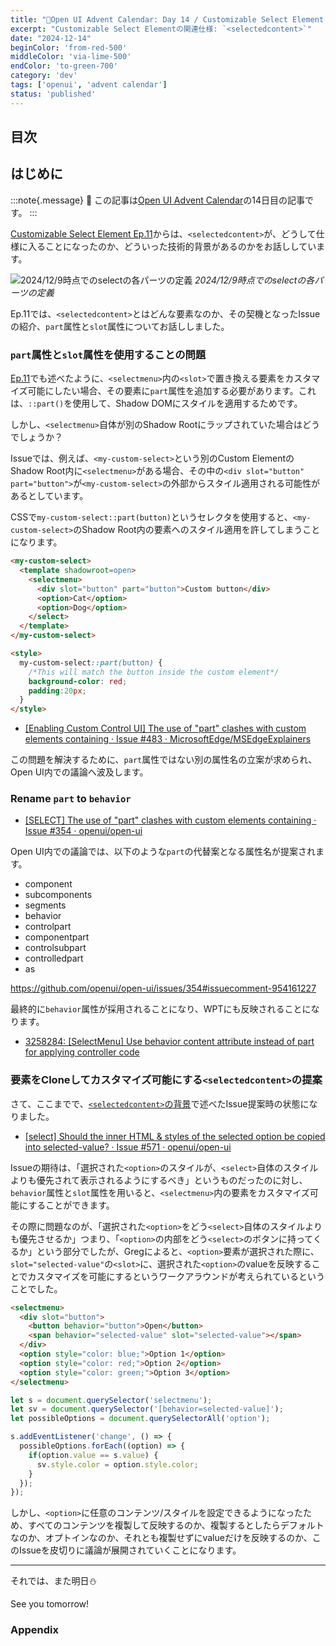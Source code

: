 ```yaml
---
title: "🎄Open UI Advent Calendar: Day 14 / Customizable Select Element Ep.12"
excerpt: "Customizable Select Elementの関連仕様: `<selectedcontent>`"
date: "2024-12-14"
beginColor: 'from-red-500'
middleColor: 'via-lime-500'
endColor: 'to-green-700'
category: 'dev'
tags: ['openui', 'advent calendar']
status: 'published'
---
```

## 目次

## はじめに

:::note{.message}
🎄 この記事は[Open UI Advent Calendar](https://adventar.org/calendars/10293)の14日目の記事です。
:::

[Customizable Select Element Ep.11](https://blog.sakupi01.com/dev/articles/2024-openui-advent-13)からは、`<selectedcontent>`が、どうして仕様に入ることになったのか、どういった技術的背景があるのかをお話ししています。

![2024/12/9時点でのselectの各パーツの定義](/select-anatomy.png)
*2024/12/9時点でのselectの各パーツの定義*

Ep.11では、`<selectedcontent>`とはどんな要素なのか、その契機となったIssueの紹介、`part`属性と`slot`属性についてお話ししました。

### `part`属性と`slot`属性を使用することの問題

[Ep.11](https://blog.sakupi01.com/dev/articles/2024-openui-advent-13)でも述べたように、`<selectmenu>`内の`<slot>`で置き換える要素をカスタマイズ可能にしたい場合、その要素に`part`属性を追加する必要があります。これは、`::part()`を使用して、Shadow DOMにスタイルを適用するためです。

しかし、`<selectmenu>`自体が別のShadow Rootにラップされていた場合はどうでしょうか？

Issueでは、例えば、`<my-custom-select>`という別のCustom ElementのShadow Root内に`<selectmenu>`がある場合、その中の`<div slot="button" part="button">`が`<my-custom-select>`の外部からスタイル適用される可能性があるとしています。

CSSで`my-custom-select::part(button)`というセレクタを使用すると、`<my-custom-select>`のShadow Root内の要素へのスタイル適用を許してしまうことになります。

```html
<my-custom-select>
  <template shadowroot=open>
    <selectmenu>
      <div slot="button" part="button">Custom button</div>
      <option>Cat</option>
      <option>Dog</option>
    </select>
  </template>
</my-custom-select>

<style>
  my-custom-select::part(button) {
    /*This will match the button inside the custom element*/
    background-color: red;
    padding:20px;
  }
</style>
```

- [[Enabling Custom Control UI] The use of "part" clashes with custom elements containing <selectmenu> · Issue #483 · MicrosoftEdge/MSEdgeExplainers](https://github.com/MicrosoftEdge/MSEdgeExplainers/issues/483)

この問題を解決するために、`part`属性ではない別の属性名の立案が求められ、Open UI内での議論へ波及します。

### Rename `part` to `behavior`

- [[SELECT] The use of "part" clashes with custom elements containing <selectmenu> · Issue #354 · openui/open-ui](https://github.com/openui/open-ui/issues/354)

Open UI内での議論では、以下のような`part`の代替案となる属性名が提案されます。

- component
- subcomponents
- segments
- behavior
- controlpart
- componentpart
- controlsubpart
- controlledpart
- as

https://github.com/openui/open-ui/issues/354#issuecomment-954161227

最終的に`behavior`属性が採用されることになり、WPTにも反映されることになります。

- [3258284: [SelectMenu] Use behavior content attribute instead of part for applying controller code](https://chromium-review.googlesource.com/c/chromium/src/+/3258284)

### 要素をCloneしてカスタマイズ可能にする`<selectedcontent>`の提案

さて、ここまでで、[`<selectedcontent>`の背景]()で述べたIssue提案時の状態になりました。

- [[select] Should the inner HTML & styles of the selected option be copied into selected-value? · Issue #571 · openui/open-ui](https://github.com/openui/open-ui/issues/571)

Issueの期待は、「選択された`<option>`のスタイルが、`<select>`自体のスタイルよりも優先されて表示されるようにするべき」というものだったのに対し、`behavior`属性と`slot`属性を用いると、`<selectmenu>`内の要素をカスタマイズ可能にすることができます。

その際に問題なのが、「選択された`<option>`をどう`<select>`自体のスタイルよりも優先させるか」つまり、「`<option>`の内部をどう`<select>`のボタンに持ってくるか」という部分でしたが、Gregによると、`<option>`要素が選択された際に、`slot="selected-value"`の`<slot>`に、選択された`<option>`のvalueを反映することでカスタマイズを可能にするというワークアラウンドが考えられているということでした。

```html
<selectmenu>
  <div slot="button">
    <button behavior="button">Open</button>
    <span behavior="selected-value" slot="selected-value"></span>
  </div>
  <option style="color: blue;">Option 1</option>
  <option style="color: red;">Option 2</option>
  <option style="color: green;">Option 3</option>
</selectmenu>
```

```js
let s = document.querySelector('selectmenu');
let sv = document.querySelector('[behavior=selected-value]');
let possibleOptions = document.querySelectorAll('option');

s.addEventListener('change', () => {
  possibleOptions.forEach((option) => {
    if(option.value == s.value) {
      sv.style.color = option.style.color;
    } 
  });
});
```

しかし、`<option>`に任意のコンテンツ/スタイルを設定できるようになったため、すべてのコンテンツを複製して反映するのか、複製するとしたらデフォルトなのか、オプトインなのか、それとも複製せずにvalueだけを反映するのか、このIssueを皮切りに議論が展開されていくことになります。

***

それでは、また明日⛄

See you tomorrow!

### Appendix
